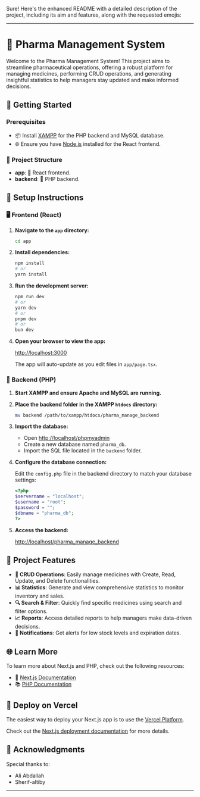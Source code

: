 Sure! Here's the enhanced README with a detailed description of the project, including its aim and features, along with the requested emojis:

---

# 💊 Pharma Management System

Welcome to the Pharma Management System! This project aims to streamline pharmaceutical operations, offering a robust platform for managing medicines, performing CRUD operations, and generating insightful statistics to help managers stay updated and make informed decisions.

## 🚀 Getting Started

### Prerequisites

- 📦 Install [XAMPP](https://www.apachefriends.org/index.html) for the PHP backend and MySQL database.
- 🌐 Ensure you have [Node.js](https://nodejs.org/) installed for the React frontend.

### 📂 Project Structure

- **app**: 🌟 React frontend.
- **backend**: 🐘 PHP backend.

## 🔧 Setup Instructions

### 🖥️ Frontend (React)

1. **Navigate to the `app` directory:**

   ```bash
   cd app
   ```

2. **Install dependencies:**

   ```bash
   npm install
   # or
   yarn install
   ```

3. **Run the development server:**

   ```bash
   npm run dev
   # or
   yarn dev
   # or
   pnpm dev
   # or
   bun dev
   ```

4. **Open your browser to view the app:**

   [http://localhost:3000](http://localhost:3000)

   The app will auto-update as you edit files in `app/page.tsx`.

### 🐘 Backend (PHP)

1. **Start XAMPP and ensure Apache and MySQL are running.**

2. **Place the backend folder in the XAMPP `htdocs` directory:**

   ```bash
   mv backend /path/to/xampp/htdocs/pharma_manage_backend
   ```

3. **Import the database:**

   - Open [http://localhost/phpmyadmin](http://localhost/phpmyadmin)
   - Create a new database named `pharma_db`.
   - Import the SQL file located in the `backend` folder.

4. **Configure the database connection:**

   Edit the `config.php` file in the backend directory to match your database settings:

   ```php
   <?php
   $servername = "localhost";
   $username = "root";
   $password = "";
   $dbname = "pharma_db";
   ?>
   ```

5. **Access the backend:**

   [http://localhost/pharma_manage_backend](http://localhost/pharma_manage_backend)

## 🏥 Project Features

- **📝 CRUD Operations**: Easily manage medicines with Create, Read, Update, and Delete functionalities.
- **📊 Statistics**: Generate and view comprehensive statistics to monitor inventory and sales.
- **🔍 Search & Filter**: Quickly find specific medicines using search and filter options.
- **📈 Reports**: Access detailed reports to help managers make data-driven decisions.
- **🔔 Notifications**: Get alerts for low stock levels and expiration dates.

## 🌐 Learn More

To learn more about Next.js and PHP, check out the following resources:

- 📖 [Next.js Documentation](https://nextjs.org/docs)
- 📚 [PHP Documentation](https://www.php.net/docs.php)

## 🚀 Deploy on Vercel

The easiest way to deploy your Next.js app is to use the [Vercel Platform](https://vercel.com/new?utm_medium=default-template&filter=next.js&utm_source=create-next-app&utm_campaign=create-next-app-readme).

Check out the [Next.js deployment documentation](https://nextjs.org/docs/deployment) for more details.

## 🙏 Acknowledgments

Special thanks to:
- Ali Abdallah
- Sherif-altiby

---
